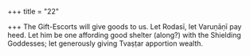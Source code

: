 +++
title = "22"

+++
The Gift-Escorts will give goods to us. Let Rodasī, let Varuṇāṇī pay heed.
Let him be one affording good shelter (along?) with the Shielding
Goddesses; let generously giving Tvaṣṭar apportion wealth.